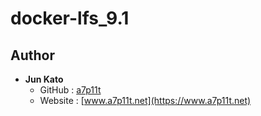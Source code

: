 # docker-lfs_9.1

## Author
* **Jun Kato**
    * GitHub : [a7p11t](https://github.com/a7p11t)
    * Website : [www.a7p11t.net](https://www.a7p11t.net)


